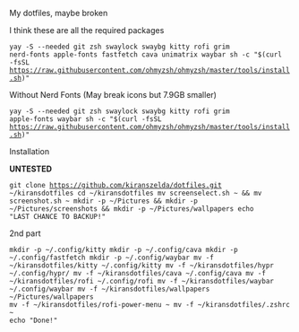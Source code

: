 My dotfiles, maybe broken

I think these are all the required packages

<code>yay -S --needed git zsh swaylock swaybg kitty rofi grim nerd-fonts apple-fonts fastfetch cava unimatrix waybar
sh -c "$(curl -fsSL https://raw.githubusercontent.com/ohmyzsh/ohmyzsh/master/tools/install.sh)"</code>

Without Nerd Fonts (May break icons but 7.9GB smaller) 

<code>yay -S --needed git zsh swaylock swaybg kitty rofi grim apple-fonts waybar
sh -c "$(curl -fsSL https://raw.githubusercontent.com/ohmyzsh/ohmyzsh/master/tools/install.sh)"</code>

Installation

<b> UNTESTED </b>

<code>git clone https://github.com/kiranszelda/dotfiles.git ~/kiransdotfiles
cd ~/kiransdotfiles
mv screenselect.sh ~ && mv screenshot.sh ~
mkdir -p ~/Pictures && mkdir -p ~/Pictures/screenshots && mkdir -p ~/Pictures/wallpapers
echo "LAST CHANCE TO BACKUP!"</code>

2nd part

<code>mkdir -p ~/.config/kitty
mkdir -p ~/.config/cava
mkdir -p ~/.config/fastfetch
mkdir -p ~/.config/waybar
mv -f ~/kiransdotfiles/kitty ~/.config/kitty
mv -f ~/kiransdotfiles/hypr ~/.config/hypr/
mv -f ~/kiransdotfiles/cava ~/.config/cava
mv -f ~/kiransdotfiles/rofi ~/.config/rofi
mv -f ~/kiransdotfiles/waybar ~/.config/waybar
mv -f ~/kiransdotfiles/wallpapers ~/Pictures/wallpapers
mv -f ~/kiransdotfiles/rofi-power-menu ~
mv -f ~/kiransdotfiles/.zshrc ~
echo "Done!"</code>
